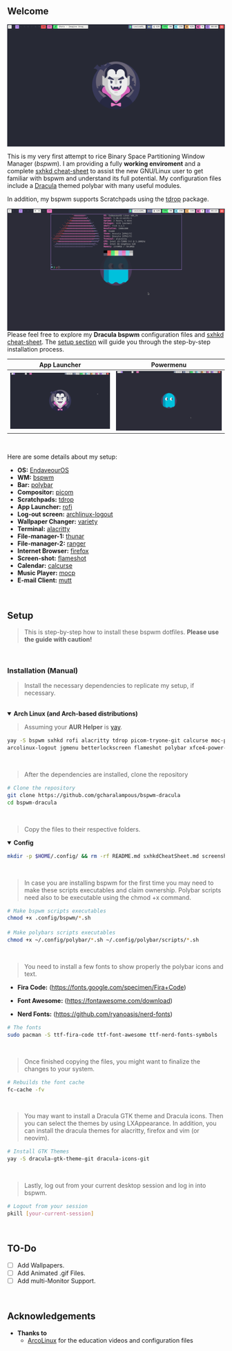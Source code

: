 ## Welcome

<img title="BSPWM-Dracula" src="screenshots/bspwm_rice_laptop.png" alt="img" align="center" width="" data-align="right">

This is my very first attempt to rice Binary Space Partitioning Window Manager (*bspwm*). I am providing a fully <b>working enviroment</b> and a complete [sxhkd cheat-sheet](cheat_sheet.md) to assist the new GNU/Linux user to get familiar with bspwm and understand its full potential. My configuration files include a [Dracula](https://draculatheme.com/) themed polybar with many useful modules. 

In addition, my bspwm supports Scratchpads using the [tdrop](https://github.com/noctuid/tdrop) package.

<img title="BSPWM-Scratchpads" src="screenshots/scratchpads.gif" alt="img" align="right" width="" data-align="center">

Please feel free to explore my **Dracula bspwm** configuration files and [sxhkd cheat-sheet](cheat_sheet.md). The [setup section](#setup) will guide you through the step-by-step installation process.

| App Launcher                             | Powermenu                              |
| ---------------------------------------- | -------------------------------------- |
| ![img](screenshots/rof_app_launcher.gif) | ![img](screenshots/rofi_powermenu.gif) |

<br/>

Here are some details about my setup:

- **OS:**    [EndaveourOS](https://endeavouros.com/)
- **WM:**    [bspwm](https://github.com/baskerville/bspwm)
- **Bar:**     [polybar](https://github.com/jaagr/polybar)
- **Compositor:**     [picom](https://github.com/yshui/picom)
- **Scratchpads:** [tdrop](https://github.com/noctuid/tdrop)
- **App Launcher:**    [rofi](https://github.com/davatorium/rofi)
- **Log-out screen:**    [archlinux-logout](https://github.com/arcolinux/archlinux-logout)
- **Wallpaper Changer:**    [variety](https://github.com/varietywalls/variety)
- **Terminal:** [alacritty](https://github.com/alacritty/alacritty) 
- **File-manager-1:**    [thunar](https://docs.xfce.org/xfce/thunar/start)
- **File-manager-2:**    [ranger](https://github.com/ranger/ranger)
- **Internet Browser:**    [firefox](https://www.mozilla.org/en-US/firefox/new/)
- **Screen-shot:**   [flameshot](https://github.com/flameshot-org/flameshot)
- **Calendar:**    [calcurse](https://github.com/lfos/calcurse)
- **Music Player:**    [mocp](https://github.com/jonsafari/mocp)
- **E-mail Client:**    [mutt](http://www.mutt.org/)

<br/>

## Setup

> This is step-by-step how to install these bspwm dotfiles. **Please use the guide with caution!**

<br/>

### Installation (Manual)

> Install the necessary dependencies to replicate my setup, if necessary. 

<br/>

<details open>
   <summary><strong>Arch Linux (and Arch-based distributions)</strong></summary>

> Assuming your **AUR Helper** is [yay](https://github.com/Jguer/yay).

```sh
yay -S bspwm sxhkd rofi alacritty tdrop picom-tryone-git calcurse moc-pulse thunar mutt ranger variety \
arcolinux-logout jgmenu betterlockscreen flameshot polybar xfce4-power-manager numlockx blueberry pamac-aur
```

<br/>

> After the dependencies are installed, clone the repository

```sh
# Clone the repository
git clone https://github.com/gcharalampous/bspwm-dracula
cd bspwm-dracula
```

<br/>

> Copy the files to their respective folders.

<details open>
   <summary><strong>Config</strong></summary>

```sh
mkdir -p $HOME/.config/ && rm -rf README.md sxhkdCheatSheet.md screenshots/ .git/ && cp -r ./* $HOME/.config/
```

<br/>

> In case you are installing bspwm for the first time you may need to make these scripts executables and claim ownership. Polybar scripts need also to be executable using the chmod +x command.

```sh
# Make bspwm scripts executables
chmod +x .config/bspwm/*.sh

# Make polybars scripts executables
chmod +x ~/.config/polybar/*.sh ~/.config/polybar/scripts/*.sh
```

<br/>

> You need to install a few fonts to show properly the polybar icons and text.

- **Fira Code:** (https://fonts.google.com/specimen/Fira+Code)

- **Font Awesome:** (https://fontawesome.com/download)

- **Nerd Fonts:** (https://github.com/ryanoasis/nerd-fonts)

```sh
# The fonts
sudo pacman -S ttf-fira-code ttf-font-awesome ttf-nerd-fonts-symbols
```

<br/>

> Once finished copying the files, you might want to finalize the changes to your system.

```sh
# Rebuilds the font cache
fc-cache -fv
```

<br/>

> You may want to install a Dracula GTK theme and Dracula icons. Then you can select the themes by using LXAppearance. In addition, you can install the dracula themes for alacritty, firefox and vim (or neovim).

```sh
# Install GTK Themes
yay -S dracula-gtk-theme-git dracula-icons-git
```

<br/>

> Lastly, log out from your current desktop session and log in into bspwm.

```sh
# Logout from your session
pkill [your-current-session]
```

<br/>

## TO-Do

- [ ] Add Wallpapers.
- [ ] Add Animated .gif Files.
- [ ] Add multi-Monitor Support.

<br/>

## Acknowledgements

- **Thanks to**
  - [ArcoLinux](https://github.com/arcolinux/) for the education videos and configuration files
